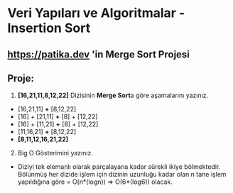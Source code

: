 # Veri Yapıları ve Algoritmalar - Insertion Sort



## https://patika.dev 'in Merge Sort Projesi

## Proje:
1) **[16,21,11,8,12,22]** Dizisinin **Merge Sort**a göre aşamalarını yazınız.
- [16,21,11] **+** [8,12,22]
- [16] + [21,11] **+** [8] + [12,22]
- [16] + [11,21] **+** [8] + [12,22]
- [11,16,21] **+** [8,12,22]
- **[8,11,12,16,21,22]**
2) Big O Gösterimini yazınız.
- Diziyi tek elemanlı olarak parçalayana kadar sürekli ikiye bölmektedir. Bölünmüş her dizide işlem için dizinin uzunluğu kadar olan n tane işlem yapıldığına göre = O(n*(logn)) => O(6*(log6)) olacak.